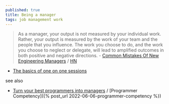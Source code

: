 ```yaml
---
published: true
title: Being a manager
tags: job management work
---
```

> As a manager, your output is not measured by your individual work. Rather, your output is measured by the work of your team and the people that you influence. The work you choose to do, and the work you choose to neglect or delegate, will lead to amplified outcomes in both positive and negative directions. - [Common Mistakes Of New Engineering Managers](https://ochronus.online/the-5-common-mistakes-of-new-engineering-managers/) / [HN](https://news.ycombinator.com/item?id=26474947)

- [The basics of one on one sessions](https://ochronus.online/the-basics-of-one-on-ones/)

see also
- [Turn your best programmers into managers](https://news.ycombinator.com/item?id=34113825) / [Programmer Competency]({% post_url 2022-06-06-programmer-competency %})